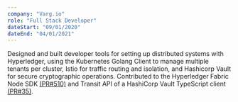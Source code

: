 ```yaml
---
company: "Varg.io"
role: "Full Stack Developer"
dateStart: "09/01/2020"
dateEnd: "04/01/2021"
---
```


Designed and built developer tools for setting up distributed systems with Hyperledger, using the Kubernetes Golang Client to manage multiple tenants per cluster, Istio for traffic routing and isolation, and Hashicorp Vault for secure cryptographic operations. Contributed to the Hyperledger Fabric Node SDK [(PR#510)](https://github.com/hyperledger/fabric-sdk-node/pull/510) and Transit API of a HashiCorp Vault TypeScript client [(PR#35)](https://github.com/mittwald/vaulTS/pull/35).
